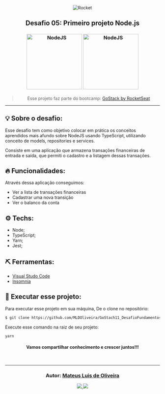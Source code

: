 <div align="center">
  <img alt="Rocket"
    src="https://hotmart.s3.amazonaws.com/product_contents/0569fee6-8c8f-4dee-a46d-80102ced177a/Header_Product_1920x450.jpg"
  />

</div>

<h2 align="center">
   Desafio 05: Primeiro projeto Node.js
</h2>

<h3 align="center">
  <img alt="NodeJS"
    src="https://camo.githubusercontent.com/cd88c471b7792557ac0b208fe9d8d7da19173cb7/68747470733a2f2f61727261796f75746f66696e6465782e66696c65732e776f726470726573732e636f6d2f323031372f30362f6e6f64652e706e67" width="180px"/>
	<img alt="NodeJS"
    src="https://rafaell-lycan.com/assets/images/posts/intro-typescript.png" width="180px"/>
</h3>

<blockquote align="center">
  Esse projeto faz parte do bootcamp:
    <a href="https://rocketseat.com.br/gostack">
      GoStack by RocketSeat
    </a>
</blockquote>

<hr/>

## 💡 Sobre o desafio:

Esse desafio tem como objetivo colocar em prática os conceitos aprendidos mais afundo sobre NodeJS usando TypeScript, utilizando conceito de models, repositories e services.

Consiste em uma aplicação que armazena transações financeiras de entrada e saída, que permiti o cadastro e a listagem dessas transações.

## 🔥 Funcionalidades:

Através dessa aplicação conseguimos:

- Ver a lista de transações financeiras
- Cadastrar uma nova transição
- Ver o balanco da conta

## ⚙️ Techs:

- Node;
- TypeScript;
- Yarn;
- Jest;

## ⛏ Ferramentas:

- [Visual Studo Code](https://code.visualstudio.com/download)
- [Insomnia](https://insomnia.rest/download/)

## 🏁 Executar esse projeto:

Para executar esse projeto em sua máquina,
De o clone no repositório:

```bash
$ git clone https://github.com/MLDOliveira/GoStach11_DesafioFundamentosNodeJS.git
```

Execute esse comando na raiz de seu projeto:

```bash
yarn
```


<h4 align="center">
  Vamos compartilhar conhecimento e crescer juntos!!!
</h4>

<br/>

---

<h3 align="center">
Autor: <a alt="Mateus Oliveira" href="https://github.com/MLDOliveira">Mateus Luis de Oliveira</a>
</h3>

<p align="center">

  <a alt="Mateus Oliveira Linkedin" href="https://www.linkedin.com/in/mldoliveira/">
    <img src="https://img.shields.io/badge/LinkedIn-MLDOliveira-blue?logo=linkedin"/>
  </a>
  <a alt="Mateus Oliveira  GitHub" href="https://github.com/MLDOliveira">
    <img src="https://img.shields.io/badge/GitHub-MLDOliveira-lightgrey?logo=github"/>
  </a>

</p>
